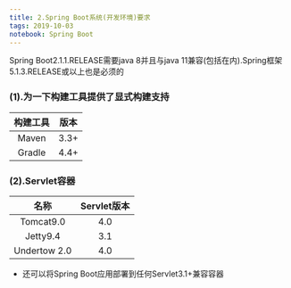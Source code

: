 ```yaml
---
title: 2.Spring Boot系统(开发环境)要求
tags: 2019-10-03
notebook: Spring Boot
---
```

Spring Boot2.1.1.RELEASE需要java 8并且与java 11兼容(包括在内).Spring框架5.1.3.RELEASE或以上也是必须的

### (1).为一下构建工具提供了显式构建支持

构建工具 | 版本
:-:|:-:
Maven|3.3+  
Gradle|4.4+
  
### (2).Servlet容器

名称 | Servlet版本
:-:|:-:
Tomcat9.0|4.0  
Jetty9.4|3.1  
Undertow 2.0|4.0

* 还可以将Spring Boot应用部署到任何Servlet3.1+兼容容器
